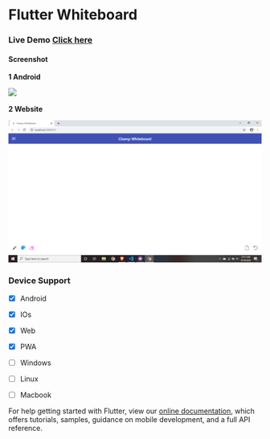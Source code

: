 # Flutter Whiteboard


### Live Demo [Click here](https://champ96k.github.io/Flutter-Whiteboard/#/)

#### Screenshot

  **1 Android**
  
![](https://i.ibb.co/phC74zn/Whiteboard.png)

  **2 Website**
  
![](SS2.png)
  
  
### Device Support

  - [x] Android
  - [x] IOs
  - [x] Web
  - [x] PWA
  - [ ] Windows
  - [ ] Linux
  - [ ] Macbook


For help getting started with Flutter, view our
[online documentation](https://flutter.dev/docs), which offers tutorials,
samples, guidance on mobile development, and a full API reference.
